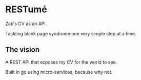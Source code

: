 # RESTumé
Zak's CV as an API.

Tackling blank page syndrome one very simple step at a time.

## The vision
A REST API that exposes my CV for the world to see.

Built in go using micro-services, because why not.
